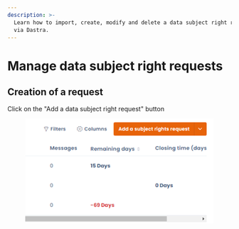 ```yaml
---
description: >-
  Learn how to import, create, modify and delete a data subject right request
  via Dastra.
---
```


# Manage data subject right requests

## Creation of a request

Click on the "Add a data subject right request" button

<figure><img src="../../.gitbook/assets/image (1) (1) (1) (3).png" alt=""><figcaption></figcaption></figure>
